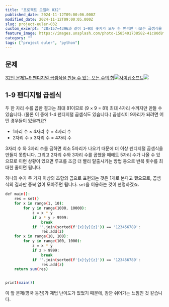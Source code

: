 ```yaml
---
title: "프로젝트 오일러 032"
published_date: 2024-11-12T09:00:06.000Z
modified_date: 2024-11-12T09:00:05.000Z
slug: project-euler-032
custom_excerpt: "28×157=4396과 같이 1~9의 숫자가 모두 한 번씩만 나오는 곱셈식을 팬디지털 곱셈식이라고 합니다. 1-9팬디지털 곱셈식을 모두 찾아봅시다. "
feature_image: https://images.unsplash.com/photo-1585401738582-41c80d8f7b10?crop=entropy&cs=tinysrgb&fit=max&fm=jpg&ixid=M3wxMTc3M3wwfDF8c2VhcmNofDV8fG51bWJlcnN8ZW58MHx8fHwxNzMxMzk1MzczfDA&ixlib=rb-4.0.3&q=80&w=2000
category: ""
tags: ["project euler", "python"]
---
```


## 문제

[32번 문제1~9 팬디지털 곱셈식을 만들 수 있는 모든 수의
합![](/images/favicon-11_1.ico)사이냅소프트![](/images/euler_portrait-7_1.png)](https://euler.synap.co.kr/problem=32)

## 1-9 팬디지털 곱셈식

두 한 자리 수를 곱한 결과는 최대 81이므로 (9 × 9 = 81) 최대 4자리 수까지만 만들 수 있습니다. (물론 이 중에 1-4
팬디지털 곱셈식도 있습니다.) 곱셈식이 9자리가 되려면 어떤 경우들이 있을까요?

  * 1자리 수 × 4자리 수 = 4자리 수
  * 2자리 수 x 3자리 수 = 4자리 수

3자리 수 와 3자리 수를 곱하면 최소 5자리가 나오기 때문에 더 이상 펜디지털 곱셈식을 만들지 못합니다. 그리고 2자리 수와 3자리 수를
곱했을 때에도 5자리 수가 나올 수 있으므로 이런 상황이 있으면 루프를 조금 더 빨리 탈출시키는 방법 등으로 반복 횟수를 최대한 줄이면
됩니다.

하나의 수가 두 가지 이상의 조합의 곱으로 표현되는 것은 1개로 본다고 했으므로, 곱셈식의 결과만 중복 없이 모아주면 됩니다. `set`을
이용하는 것이 현명하겠죠.

```bash
def main():
    res = set()
    for x in range(1, 10):
        for y in range(1000, 10000):
            z = x * y
            if x * y > 9999:
                break
            if ''.join(sorted(f'{x}{y}{z}')) == '123456789':
                res.add(z)
    for x in range(10, 100):
        for y in range(100, 1000):
            z = x * y
            if z > 9999:
                break
            if ''.join(sorted(f'{x}{y}{z}')) == '123456789':
                res.add(z)
    return sum(res)


print(main())
```
이 앞 문제(영국 동전)가 제법 난이도가 있었기 때문에, 잠깐 쉬어가는 느낌인 것 같습니다.

